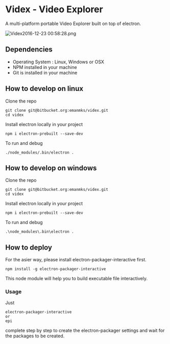 # Videx - Video Explorer

A multi-platform portable Video Explorer built on top of electron.

![Videx2016-12-23 00:58:28.png](https://bitbucket.org/repo/qdb7dj/images/98512012-Videx2016-12-23%2000:58:28.png)

## Dependencies
 - Operating System : Linux, Windows or OSX
 - NPM installed in your machine
 - Git is installed in your machine

## How to develop on linux
Clone the repo
```
git clone git@bitbucket.org:emanmks/videx.git
cd videx
```

Install electron locally in your project
```
npm i electron-prebuilt --save-dev
```

To run and debug
```
./node_modules/.bin/electron .
```

## How to develop on windows
Clone the repo
```
git clone git@bitbucket.org:emanmks/videx.git
cd videx
```

Install electron locally in your project
```
npm i electron-prebuilt --save-dev
```

To run and debug
```
.\node_modules\.bin\electron .
```

## How to deploy
For the asier way, please install electron-packager-interactive first.
```
npm install -g electron-packager-interactive
```
This node module will help you to build executable file interactively.

### Usage
Just
```
electron-packager-interactive
or
epi
```
complete step by step to create the electron-packager settings and wait for the packages to be created.